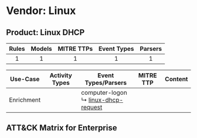 Vendor: Linux
=============
Product: Linux DHCP
-------------------
| Rules | Models | MITRE TTPs | Event Types | Parsers |
|:-----:|:------:|:----------:|:-----------:|:-------:|
|   1   |   1    |     1      |      1      |    1    |

|  Use-Case  | Activity Types | Event Types/Parsers                                                                            | MITRE TTP | Content |
|:----------:| -------------- | ---------------------------------------------------------------------------------------------- | --------- | ------- |
| Enrichment | <ul></li></ul> |  computer-logon<br> ↳ [linux-dhcp-request](../Parsers/parserContent_linux-dhcp-request.md)<br> |           |         |

ATT&CK Matrix for Enterprise
----------------------------
